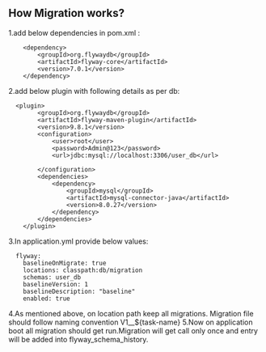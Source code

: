 ## How Migration works?
1.add below dependencies in pom.xml :
```
    <dependency>
        <groupId>org.flywaydb</groupId>
        <artifactId>flyway-core</artifactId>
        <version>7.0.1</version>
    </dependency>
```
2.add below plugin with following details as per db:
```
  <plugin>
        <groupId>org.flywaydb</groupId>
        <artifactId>flyway-maven-plugin</artifactId>
        <version>9.8.1</version>
        <configuration>
            <user>root</user>
            <password>Admin@123</password>
            <url>jdbc:mysql://localhost:3306/user_db</url>

        </configuration>
        <dependencies>
            <dependency>
                <groupId>mysql</groupId>
                <artifactId>mysql-connector-java</artifactId>
                <version>8.0.27</version>
            </dependency>
        </dependencies>
    </plugin>
```
3.In application.yml provide below values:
```
  flyway:
    baselineOnMigrate: true
    locations: classpath:db/migration
    schemas: user_db
    baselineVersion: 1
    baselineDescription: "baseline"
    enabled: true
```

4.As mentioned above, on location path keep all migrations.
  Migration file should follow naming convention V1__${task-name}
5.Now on application boot all migration should get run.Migration will get call only once and entry will be added into flyway_schema_history.